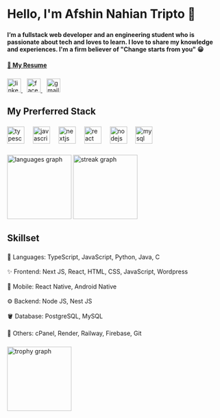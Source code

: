 <h1 align="left">Hello, I'm Afshin Nahian Tripto 👋</h1>

###

<h4 align="left">I’m a fullstack web developer and an engineering student who is passionate about tech and loves to learn. I love to share my knowledge and experiences. I'm a firm believer of "Change starts from you" 😀</h4>
<h4 align="left">
 <a href="https://www.triptex.me/cv/Afshin%20Nahian%20Tripto-Software%20Engineer.pdf" target="_blank" style="margin-right: 10px;">
    📄 My Resume
  </a>
</h4>

###

<div align="left">
  <a href="https://www.linkedin.com/in/triptoafsin/" target="_blank" style="margin-right: 10px;">
    <img src="https://raw.githubusercontent.com/maurodesouza/profile-readme-generator/master/src/assets/icons/social/linkedin/default.svg" width="32" height="32" alt="linkedin logo"  />
  </a>
  <a href="https://www.facebook.com/me/" target="_blank" style="margin-right: 10px;">
    <img src="https://raw.githubusercontent.com/maurodesouza/profile-readme-generator/master/src/assets/icons/social/facebook/default.svg" width="32" height="32" alt="facebook logo"  />
  </a>
  <a href="mailto:AfsinTripto@gmail.com" target="_blank" style="margin-right: 10px;">
    <img src="https://raw.githubusercontent.com/maurodesouza/profile-readme-generator/master/src/assets/icons/social/gmail/default.svg" width="32" height="32" alt="gmail logo"  />
  </a>
</div>


###

<h2 align="left">My Prerferred Stack</h2>

###

<div align="left">
  <img src="https://cdn.jsdelivr.net/gh/devicons/devicon/icons/typescript/typescript-original.svg" height="40" alt="typescript logo"  />
  <img width="12" />
  <img src="https://cdn.jsdelivr.net/gh/devicons/devicon/icons/javascript/javascript-original.svg" height="40" alt="javascript logo"  />
  <img width="12" />
  <img src="https://cdn.jsdelivr.net/gh/devicons/devicon/icons/nextjs/nextjs-original.svg" height="40" alt="nextjs logo"  />
  <img width="12" />
  <img src="https://cdn.jsdelivr.net/gh/devicons/devicon/icons/react/react-original.svg" height="40" alt="react logo"  />
  <img width="12" />
  <img src="https://cdn.jsdelivr.net/gh/devicons/devicon/icons/nodejs/nodejs-original.svg" height="40" alt="nodejs logo"  />
  <img width="12" />
  <img src="https://cdn.jsdelivr.net/gh/devicons/devicon/icons/mysql/mysql-original.svg" height="40" alt="mysql logo"  />
</div>

###

<div align="left">
  <img src="https://github-readme-stats.vercel.app/api/top-langs?username=triptoafsin&locale=en&hide_title=false&layout=compact&card_width=320&langs_count=5&theme=dracula&hide_border=false&order=2" height="150" alt="languages graph"  />
  <img src="https://streak-stats.demolab.com?user=triptoafsin&locale=en&mode=daily&theme=dracula&hide_border=false&border_radius=5&order=3" height="150" alt="streak graph"  />
</div>

###

<h2 align="left">Skillset</h2>

###

<p align="left">🧠 Languages: TypeScript, JavaScript, Python, Java, C<br><br>✨ Frontend: Next JS, React, HTML, CSS, JavaScript, Wordpress<br><br>📱 Mobile: React Native, Android Native<br><br>⚙️ Backend: Node JS, Nest JS<br><br>🪣 Database: PostgreSQL, MySQL<br><br>🔨 Others: cPanel, Render, Railway, Firebase, Git</p>

###

<div align="left">
  <img src="https://github-profile-trophy.vercel.app?username=triptoafsin&theme=dracula&column=-1&row=1&margin-w=8&margin-h=8&no-bg=false&no-frame=false&order=4" height="150" alt="trophy graph"  />
</div>

###
